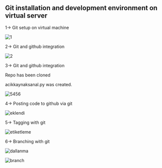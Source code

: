 ## Git installation and development environment on virtual server

1-> Git setup on virtual machine


![1](https://user-images.githubusercontent.com/85956625/206201571-392a4624-3fd2-4a00-8173-ac52d822911f.PNG)


2-> Git and github integration


![2](https://user-images.githubusercontent.com/85956625/206201601-497fa018-1bd3-4920-b4be-cabc016e0d48.PNG)

3-> Git and github integration 

Repo has been cloned

acikkaynaksanal.py was created.

![5456](https://user-images.githubusercontent.com/85956625/206202411-1f7e8d0c-0c44-4f1a-86de-4ee4b3327da2.png)


4-> Posting code to github via git


![eklendi](https://user-images.githubusercontent.com/85956625/206203530-3e293cdb-46d1-4485-932c-9c95a7755901.PNG)


5-> Tagging with git


![etiketleme](https://user-images.githubusercontent.com/85956625/206203988-f2724e61-d21f-4e18-9aeb-03328fb91ca1.PNG)


6-> Branching with git


![dallanma](https://user-images.githubusercontent.com/85956625/206204642-50a39033-3afa-4436-a28e-dd81cea07488.png)


![branch](https://user-images.githubusercontent.com/85956625/206205023-613bdba0-043c-4dfd-bc3f-d7851fc22b90.PNG)



